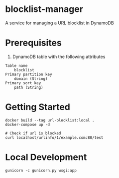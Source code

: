 # blocklist-manager
A service for managing a URL blocklist in DynamoDB

# Prerequisites
1. DynamoDB table with the following attributes
```
Table name
	blocklist
Primary partition key
	domain (String)
Primary sort key
	path (String)
```

# Getting Started
```
docker build --tag url-blocklist:local .
docker-compose up -d

# Check if url is blocked
curl localhost/urlinfo/1/example.com:80/test
```

# Local Development
```
gunicorn -c gunicorn.py wsgi:app
```